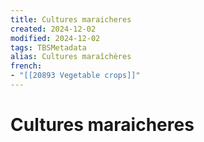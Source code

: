 ```yaml
---
title: Cultures maraicheres
created: 2024-12-02
modified: 2024-12-02
tags: TBSMetadata
alias: Cultures maraîchères
french:
- "[[20893 Vegetable crops]]"
---
```

# Cultures maraicheres
